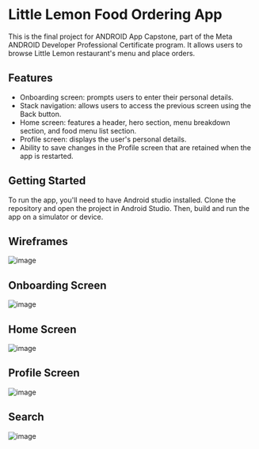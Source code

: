 # Little Lemon Food Ordering App
This is the final project for ANDROID App Capstone, part of the Meta ANDROID Developer Professional Certificate program. It allows users to browse Little Lemon restaurant's menu and place orders.

## Features
- Onboarding screen: prompts users to enter their personal details.
- Stack navigation: allows users to access the previous screen using the Back button.
- Home screen: features a header, hero section, menu breakdown section, and food menu list section.
- Profile screen: displays the user's personal details.
- Ability to save changes in the Profile screen that are retained when the app is restarted.

## Getting Started
To run the app, you'll need to have Android studio installed. Clone the repository and open the project in Android Studio. Then, build and run the app on a simulator or device.

## Wireframes
![image](https://github.com/user-attachments/assets/4d86da75-0bc7-4455-be85-27216fb2fc4f)


## Onboarding Screen
![image](https://github.com/user-attachments/assets/80cf2994-c013-4c2a-9890-60bc72dd8ffe)

## Home Screen
![image](https://github.com/user-attachments/assets/4c6b960d-fe87-4228-bf3f-e21b4331d8c0)

## Profile Screen
![image](https://github.com/user-attachments/assets/b9c79bf1-d506-4be6-adf9-96f4a351be7f)

## Search
![image](https://github.com/user-attachments/assets/ac6cee69-2faf-40c5-a525-ed8835eb49d2)




